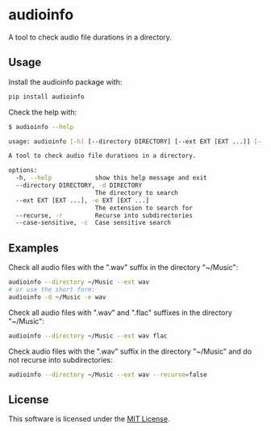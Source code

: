 # audioinfo

A tool to check audio file durations in a directory.

## Usage

Install the audioinfo package with:

```bash
pip install audioinfo
```

Check the help with:

```bash
$ audioinfo --help

usage: audioinfo [-h] [--directory DIRECTORY] [--ext EXT [EXT ...]] [--recurse] [--case-sensitive]

A tool to check audio file durations in a directory.

options:
  -h, --help            show this help message and exit
  --directory DIRECTORY, -d DIRECTORY
                        The directory to search
  --ext EXT [EXT ...], -e EXT [EXT ...]
                        The extension to search for
  --recurse, -r         Recurse into subdirectories
  --case-sensitive, -c  Case sensitive search
```

## Examples


Check all audio files with the ".wav" suffix in the directory "~/Music":

```bash
audioinfo --directory ~/Music --ext wav
# or use the short form:
audioinfo -d ~/Music -e wav
```

Check all audio files with ".wav" and ".flac" suffixes in the directory "~/Music":

```bash
audioinfo --directory ~/Music --ext wav flac
```

Check audio files with the ".wav" suffix in the directory "~/Music" and do not recurse into subdirectories:

```bash
audioinfo --directory ~/Music --ext wav --recurse=false
```


## License

This software is licensed under the [MIT License](https://opensource.org/licenses/MIT).
